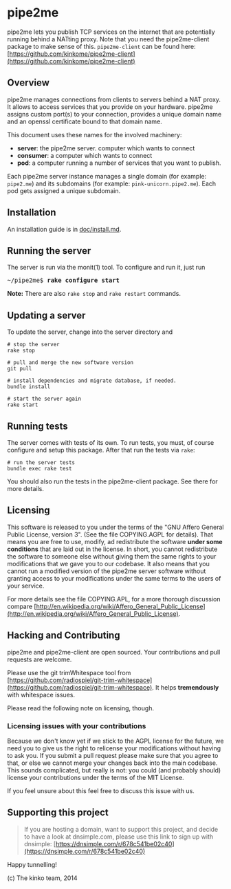 # pipe2me

pipe2me lets you publish TCP services on the internet that are potentially running behind
a NATting proxy. Note that you need the pipe2me-client package to make sense of this.
`pipe2me-client` can be found here: [https://github.com/kinkome/pipe2me-client](https://github.com/kinkome/pipe2me-client)

## Overview

pipe2me manages connections from clients to servers behind a NAT proxy. It allows to
access services that you provide on your hardware. pipe2me assigns custom port(s) to
your connection, provides a unique domain name and an openssl certificate bound to
that domain name.

This document uses these names for the involved machinery:

- **server**: the pipe2me server.
 computer which wants to connect
- **consumer**: a computer which wants to connect
- **pod**: a computer running a number of services that you want to publish.

Each pipe2me server instance manages a single domain (for example: `pipe2.me`) and its
subdomains (for example: `pink-unicorn.pipe2.me`). Each pod gets assigned a unique
subdomain.

## Installation

An installation guide is in [doc/install.md](https://github.com/kinkome/pipe2me/blob/master/doc/install.md).

## Running the server

The server is run via the monit(1) tool. To configure and run it, just run

<pre>
~/pipe2me$ <b>rake configure start</b>
</pre>

**Note:** There are also `rake stop` and `rake restart` commands.

## Updating a server

To update the server, change into the server directory and

    # stop the server
    rake stop

    # pull and merge the new software version
    git pull

    # install dependencies and migrate database, if needed.
    bundle install

    # start the server again
    rake start

## Running tests

The server comes with tests of its own. To run tests, you must, of course configure
and setup this package. After that run the tests via `rake`:

    # run the server tests
    bundle exec rake test

You should also run the tests in the pipe2me-client package. See there for more details.

## Licensing

This software is released to you under the terms of the "GNU Affero General
Public License, version 3". (See the file COPYING.AGPL for details). That
means you are free to use, modify, ad redistribute the software **under
some conditions** that are laid out in the license. In short, you cannot
redistribute the software to someone else without giving them the same
rights to your modifications that we gave you to our codebase.
It also means that you cannot run a modified version of the pipe2me server
software without granting access to your modifications under the same terms
to the users of your service.

For more details see the file COPYING.APL, for a more thorough discussion compare [http://en.wikipedia.org/wiki/Affero_General_Public_License](http://en.wikipedia.org/wiki/Affero_General_Public_License).

## Hacking and Contributing

pipe2me and pipe2me-client are open sourced. Your contributions and pull requests are
welcome.

Please use the git trimWhitespace tool from [https://github.com/radiospiel/git-trim-whitespace](https://github.com/radiospiel/git-trim-whitespace). It helps **tremendously** with whitespace issues.

Please read the following note on licensing, though.

### Licensing issues with your contributions

Because we don't know yet if we stick to the AGPL license for the future,
we need you to give us the right to relicense your modifications without having
to ask you. If you submit a pull request please make sure that you agree to that,
or else we cannot merge your changes back into the main codebase. This sounds
complicated, but really is not: you could (and probably should) license your
contributions under the terms of the MIT License.

If you feel unsure about this feel free to discuss this issue with us.
## Supporting this project

> If you are hosting a domain, want to support this project, and decide to have a look
> at dnsimple.com, please use this link to sign up with dnsimple:
> [https://dnsimple.com/r/678c541be02c40](https://dnsimple.com/r/678c541be02c40)


Happy tunnelling!

(c) The kinko team, 2014

